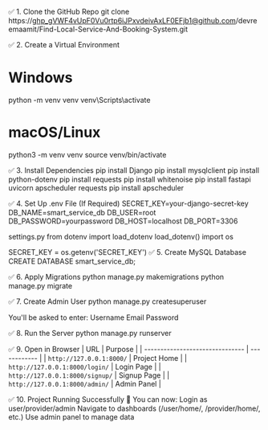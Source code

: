 ✅ 1. Clone the GitHub Repo
git clone https://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@github.com/devreemaamit/Find-Local-Service-And-Booking-System.git

✅ 2. Create a Virtual Environment
# Windows
python -m venv venv
venv\Scripts\activate

# macOS/Linux
python3 -m venv venv
source venv/bin/activate

✅ 3. Install Dependencies
pip install Django
pip install mysqlclient
pip install python-dotenv
pip install requests
pip install whitenoise
pip install fastapi uvicorn apscheduler requests
pip install apscheduler

✅ 4. Set Up .env File (If Required)
SECRET_KEY=your-django-secret-key
DB_NAME=smart_service_db
DB_USER=root
DB_PASSWORD=yourpassword
DB_HOST=localhost
DB_PORT=3306

settings.py
from dotenv import load_dotenv
load_dotenv()
import os

SECRET_KEY = os.getenv('SECRET_KEY')
✅ 5. Create MySQL Database
CREATE DATABASE smart_service_db;

✅ 6. Apply Migrations
python manage.py makemigrations
python manage.py migrate

✅ 7. Create Admin User
python manage.py createsuperuser

You'll be asked to enter:
Username
Email
Password

✅ 8. Run the Server
python manage.py runserver

✅ 9. Open in Browser
| URL                             | Purpose      |
| ------------------------------- | ------------ |
| `http://127.0.0.1:8000/`        | Project Home |
| `http://127.0.0.1:8000/login/`  | Login Page   |
| `http://127.0.0.1:8000/signup/` | Signup Page  |
| `http://127.0.0.1:8000/admin/`  | Admin Panel  |

✅ 10. Project Running Successfully 🎉
You can now:
Login as user/provider/admin
Navigate to dashboards (/user/home/, /provider/home/, etc.)
Use admin panel to manage data
